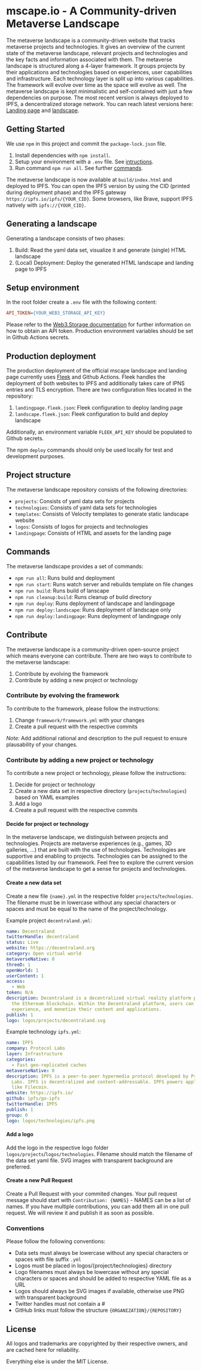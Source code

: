 # mscape.io - A Community-driven Metaverse Landscape

The metaverse landscape is a community-driven website that tracks metaverse projects and technologies. It gives an overview of the current state of the metaverse landscape, relevant projects and technologies and the key facts and information associated with them.
The metaverse landscape is structured along a 4-layer framework. It groups projects by their applications and technologies based on experiences, user capabilities and infrastructure. Each technology layer is split up into various capabilities. The framework will evolve over time as the space will evolve as well. The metaverse landscape is kept minimalistic and self-contained with just a few dependencies on purpose. The most recent version is always deployed to IPFS, a dencentralized storage network. You can reach latest versions here: [Landing page](https://mscape.io) and [landscape](https://landscape.mscape.io).

## Getting Started

We use `npm` in this project and commit the `package-lock.json` file.

1. Install dependencies with `npm install`.
2. Setup your environment with a `.env` file. See [intructions](#setup-environment).
3. Run command `npm run all`. See further [commands](#commands).

The metaverse landscape is now available at `build/index.html` and deployed to IPFS. You can open the IPFS version by using the CID (printed during deployment phase) and the IPFS gateway `https://ipfs.io/ipfs/{YOUR_CID}`. Some browsers, like Brave, support IPFS natively with `ipfs://{YOUR_CID}`.

## Generating a landscape

Generating a landscape consists of two phases:
1. Build: Read the yaml data set, visualize it and generate (single) HTML landscape
2. (Local) Deployment: Deploy the generated HTML landscape and landing page to IPFS

## Setup environment

In the root folder create a `.env` file with the following content:

```ini
API_TOKEN={YOUR_WEB3_STORAGE_API_KEY}
```

Please refer to the [Web3.Storage documentation](https://docs.web3.storage/) for further information on how to obtain an API token. Production environment variables should be set in Github Actions secrets.

## Production deployment

The production deployment of the official mscape landscape and landing page currently uses [Fleek](https://fleek.co/) and Github Actions. Fleek handles the deployment of both websites to IPFS and additionally takes care of IPNS entries and TLS encryption. There are two configuration files located in the repository:
1. `landingpage.fleek.json`: Fleek configuration to deploy landing page
2. `landscape.fleek.json`: Fleek configuration to build and deploy landscape
  
Additionally, an environment variable `FLEEK_API_KEY` should be populated to Github secrets.

The npm `deploy` commands should only be used locally for test and development purposes.

## Project structure

The metaverse landscape repository consists of the following directories:
- `projects`: Consists of yaml data sets for projects
- `technologies`: Consists of yaml data sets for technologies
- `templates`: Consists of Velocity templates to generate static landscape website
- `logos`: Consists of logos for projects and technologies
- `landingpage`: Consists of HTML and assets for the landing page

## Commands

The metaverse landscape provides a set of commands:

- `npm run all`: Runs build and deployment
- `npm run start`: Runs watch server and rebuilds template on file changes
- `npm run build`: Runs build of lanscape
- `npm run cleanup:build`: Runs cleanup of build directory
- `npm run deploy`: Runs deployment of landscape and landingpage
- `npm run deploy:landscape`: Runs deployment of landscape only
- `npm run deploy:landingpage`: Runs deployment of landingpage only

## Contribute

The metaverse landscape is a community-driven open-source project which means everyone can contribute. There are two ways to contribute to the metaverse landscape:

1. Contribute by evolving the framework
2. Contribute by adding a new project or technology

### Contribute by evolving the framework

To contribute to the framework, please follow the instructions:

1. Change `framework/framework.yml` with your changes
2. Create a pull request with the respective commits

*Note:* Add additional rational and description to the pull request to ensure plausability of your changes.

### Contribute by adding a new project or technology

To contribute a new project or technology, please follow the instructions:

1. Decide for project or technology
2. Create a new data set in respective directory (`projects`/`technologies`) based on YAML examples
3. Add a logo
4. Create a pull request with the respective commits

#### Decide for project or technology

In the metaverse landscape, we distinguish between projects and technologies. Projects are metaverse experiences (e.g., games, 3D galleries, ...) that are built with the use of technologies. Technologies are supportive and enabling to projects. Technologies can be assigned to the capabilities listed by our framework. Feel free to explore the current version of the metaverse landscape to get a sense for projects and technologies.

#### Create a new data set

Create a new file `{name}.yml` in the respective folder `projects`/`technologies`. The filename must be in lowercase without any special characters or spaces and must be equal to the name of the project/technology.

Example project `decentraland.yml`:
```yaml
name: Decentraland
twitterHandle: decentraland
status: Live
website: https://decentraland.org
category: Open virtual world
metaverseNative: 0
threeD: 1
openWorld: 1
userContent: 1
access:
  - Web
token: N/A
description: Decentraland is a decentralized virtual reality platform powered by
  the Ethereum blockchain. Within the Decentraland platform, users can create,
  experience, and monetize their content and applications.
publish: 1
logo: logos/projects/decentraland.svg
```

Example technology `ipfs.yml`:
```yaml
name: IPFS
company: Protocol Labs
layer: Infrastructure
categories:
  - Fast geo-replicated caches
metaverseNative: 0
description: IPFS is a peer-to-peer hypermedia protocol developed by Protocol
  Labs. IPFS is decentralized and content-addressable. IPFS powers applications
  like Filecoin.
website: https://ipfs.io/
github: ipfs/go-ipfs
twitterHandle: IPFS
publish: 1
group: 0
logo: logos/technologies/ipfs.png
```

#### Add a logo

Add the logo in the respective logo folder `logos/projects`/`logos/technologies`. Filename should match the filename of the data set yaml file. SVG images with transparent background are preferred.

#### Create a new Pull Request 

Create a Pull Request with your commited changes. Your pull request message should start with `Contribution: {NAMES}` - NAMES can be a list of names. If you have multiple contributions, you can add them all in one pull request. We will review it and publish it as soon as possible.

### Conventions

Please follow the following conventions:
- Data sets must always be lowercase without any special characters or spaces with file suffix `.yml`
- Logos must be placed in logos/{project/technologies} directory
- Logo filenames must always be lowercase without any special characters or spaces and should be added to respective YAML file as a URL
- Logos should always be SVG images if available, otherwise use PNG with transparent background
- Twitter handles must not contain a #
- GitHub links must follow the structure `{ORGANIZATION}/{REPOSITORY}`

## License

All logos and trademarks are copyrighted by their respective owners, and are cached here for reliability.

Everything else is under the MIT License.

